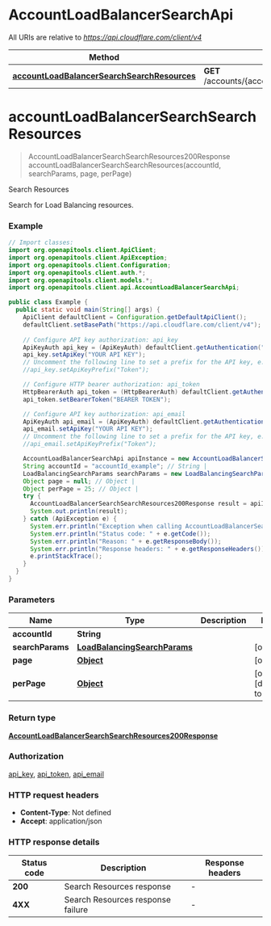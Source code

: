 # AccountLoadBalancerSearchApi

All URIs are relative to *https://api.cloudflare.com/client/v4*

| Method | HTTP request | Description |
|------------- | ------------- | -------------|
| [**accountLoadBalancerSearchSearchResources**](AccountLoadBalancerSearchApi.md#accountLoadBalancerSearchSearchResources) | **GET** /accounts/{account_id}/load_balancers/search | Search Resources |


<a id="accountLoadBalancerSearchSearchResources"></a>
# **accountLoadBalancerSearchSearchResources**
> AccountLoadBalancerSearchSearchResources200Response accountLoadBalancerSearchSearchResources(accountId, searchParams, page, perPage)

Search Resources

Search for Load Balancing resources.

### Example
```java
// Import classes:
import org.openapitools.client.ApiClient;
import org.openapitools.client.ApiException;
import org.openapitools.client.Configuration;
import org.openapitools.client.auth.*;
import org.openapitools.client.models.*;
import org.openapitools.client.api.AccountLoadBalancerSearchApi;

public class Example {
  public static void main(String[] args) {
    ApiClient defaultClient = Configuration.getDefaultApiClient();
    defaultClient.setBasePath("https://api.cloudflare.com/client/v4");
    
    // Configure API key authorization: api_key
    ApiKeyAuth api_key = (ApiKeyAuth) defaultClient.getAuthentication("api_key");
    api_key.setApiKey("YOUR API KEY");
    // Uncomment the following line to set a prefix for the API key, e.g. "Token" (defaults to null)
    //api_key.setApiKeyPrefix("Token");

    // Configure HTTP bearer authorization: api_token
    HttpBearerAuth api_token = (HttpBearerAuth) defaultClient.getAuthentication("api_token");
    api_token.setBearerToken("BEARER TOKEN");

    // Configure API key authorization: api_email
    ApiKeyAuth api_email = (ApiKeyAuth) defaultClient.getAuthentication("api_email");
    api_email.setApiKey("YOUR API KEY");
    // Uncomment the following line to set a prefix for the API key, e.g. "Token" (defaults to null)
    //api_email.setApiKeyPrefix("Token");

    AccountLoadBalancerSearchApi apiInstance = new AccountLoadBalancerSearchApi(defaultClient);
    String accountId = "accountId_example"; // String | 
    LoadBalancingSearchParams searchParams = new LoadBalancingSearchParams(); // LoadBalancingSearchParams | 
    Object page = null; // Object | 
    Object perPage = 25; // Object | 
    try {
      AccountLoadBalancerSearchSearchResources200Response result = apiInstance.accountLoadBalancerSearchSearchResources(accountId, searchParams, page, perPage);
      System.out.println(result);
    } catch (ApiException e) {
      System.err.println("Exception when calling AccountLoadBalancerSearchApi#accountLoadBalancerSearchSearchResources");
      System.err.println("Status code: " + e.getCode());
      System.err.println("Reason: " + e.getResponseBody());
      System.err.println("Response headers: " + e.getResponseHeaders());
      e.printStackTrace();
    }
  }
}
```

### Parameters

| Name | Type | Description  | Notes |
|------------- | ------------- | ------------- | -------------|
| **accountId** | **String**|  | |
| **searchParams** | [**LoadBalancingSearchParams**](.md)|  | [optional] |
| **page** | [**Object**](.md)|  | [optional] |
| **perPage** | [**Object**](.md)|  | [optional] [default to 25] |

### Return type

[**AccountLoadBalancerSearchSearchResources200Response**](AccountLoadBalancerSearchSearchResources200Response.md)

### Authorization

[api_key](../README.md#api_key), [api_token](../README.md#api_token), [api_email](../README.md#api_email)

### HTTP request headers

 - **Content-Type**: Not defined
 - **Accept**: application/json

### HTTP response details
| Status code | Description | Response headers |
|-------------|-------------|------------------|
| **200** | Search Resources response |  -  |
| **4XX** | Search Resources response failure |  -  |

